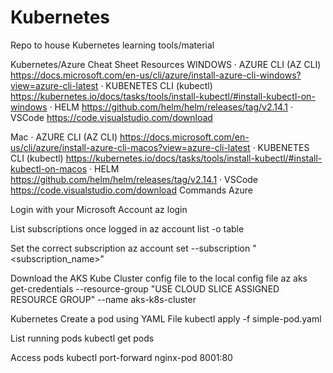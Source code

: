 # Kubernetes
Repo to house Kubernetes learning tools/material

Kubernetes/Azure Cheat Sheet
Resources
WINDOWS
·        AZURE CLI (AZ CLI)
https://docs.microsoft.com/en-us/cli/azure/install-azure-cli-windows?view=azure-cli-latest
·        KUBENETES CLI (kubectl)
https://kubernetes.io/docs/tasks/tools/install-kubectl/#install-kubectl-on-windows
·        HELM
https://github.com/helm/helm/releases/tag/v2.14.1
·        VSCode
https://code.visualstudio.com/download
 
Mac
·        AZURE CLI (AZ CLI)
https://docs.microsoft.com/en-us/cli/azure/install-azure-cli-macos?view=azure-cli-latest
·        KUBENETES CLI (kubectl)
https://kubernetes.io/docs/tasks/tools/install-kubectl/#install-kubectl-on-macos
·        HELM
https://github.com/helm/helm/releases/tag/v2.14.1
·        VSCode
https://code.visualstudio.com/download
Commands
Azure

Login with your Microsoft Account
az login

List subscriptions once logged in
az account list -o table

Set the correct subscription
az account set --subscription "<subscription_name>"

Download the AKS Kube Cluster config file to the local config file
az aks get-credentials --resource-group "USE CLOUD SLICE ASSIGNED RESOURCE GROUP" --name aks-k8s-cluster


Kubernetes
Create a pod using YAML File
kubectl apply -f simple-pod.yaml

List running pods
kubectl get pods

Access pods
kubectl port-forward nginx-pod 8001:80


